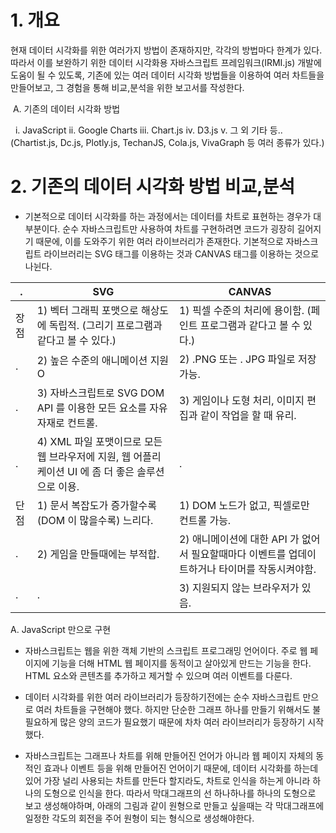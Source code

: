 # 1. 개요

현재 데이터 시각화를 위한 여러가지 방법이 존재하지만, 각각의 방법마다 한계가 있다. 따라서 이를 보완하기 위한 데이터 시각화용 자바스크립트 프레임워크(IRMI.js) 개발에  도움이 될 수 있도록, 기존에 있는 여러 데이터 시각화 방법들을 이용하여 여러 차트들을 만들어보고, 그 경험을 통해 비교,분석을 위한 보고서를 작성한다.

  A. 기존의 데이터 시각화 방법
  
    i. JavaScript
    ii. Google Charts
    iii. Chart.js
    iv. D3.js
    v. 그 외 기타 등.. (Chartist.js, Dc.js, Plotly.js, TechanJS, Cola.js, VivaGraph 등 여러 종류가 있다.)
    
    
# 2. 기존의 데이터 시각화 방법 비교,분석

 - 기본적으로 데이터 시각화를 하는 과정에서는 데이터를 차트로 표현하는 경우가 대부분이다. 순수 자바스크립트만 사용하여 차트를 구현하려면 코드가 굉장히 길어지기 때문에, 이를 도와주기 위한 여러 라이브러리가 존재한다. 기본적으로 자바스크립트 라이브러리는 SVG 태그를 이용하는 것과 CANVAS 태그를 이용하는 것으로 나뉜다.
 
. | SVG | CANVAS
------------|------------ | -------------
장점 | 1) 벡터 그래픽 포맷으로 해상도에 독립적. (그리기 프로그램과 같다고 볼 수 있다.) | 1) 픽셀 수준의 처리에 용이함. (페인트 프로그램과 같다고 볼 수 있다.)
. | 2) 높은 수준의 애니메이션 지원 O | 2) .PNG 또는 . JPG 파일로 저장 가능.
. | 3) 자바스크립트로 SVG DOM API 를 이용한 모든 요소를 자유자재로 컨트롤. | 3) 게임이나 도형 처리, 이미지 편집과 같이 작업을 할 때 유리.
. | 4) XML 파일 포맷이므로 모든 웹 브라우저에 지원, 웹 어플리케이션 UI 에 좀 더 좋은 솔루션으로 이용. | .
단점 | 1) 문서 복잡도가 증가할수록 (DOM 이 많을수록) 느리다. | 1) DOM 노드가 없고, 픽셀로만 컨트롤 가능.
. | 2) 게임을 만들때에는 부적합. | 2) 애니메이션에 대한 API 가 없어서 필요할때마다 이벤트를 업데이트하거나 타이머를 작동시켜야함.
. | . | 3) 지원되지 않는 브라우저가 있음.

 A. JavaScript 만으로 구현
 
 - 자바스크립트는 웹을 위한 객체 기반의 스크립트 프로그래밍 언어이다. 주로 웹 페이지에 기능을 더해 HTML 웹 페이지를 동적이고 살아있게 만드는 기능을 한다. HTML 요소와 콘텐츠를 추가하고 제거할 수 있으며 여러 이벤트를 다룬다.
 
 - 데이터 시각화를 위한 여러 라이브러리가 등장하기전에는 순수 자바스크립트 만으로 여러 차트들을 구현해야 했다. 하지만 단순한 그래프 하나를 만들기 위해서도 불필요하게 많은 양의 코드가 필요했기 때문에 차차 여러 라이브러리가 등장하기 시작했다.
 
 - 자바스크립트는 그래프나 차트를 위해 만들어진 언어가 아니라 웹 페이지 자체의 동적인 효과나 이벤트 등을 위해 만들어진 언어이기 때문에, 데이터 시각화를 하는데 있어 가장 널리 사용되는 차트를 만든다 할지라도, 차트로 인식을 하는게 아니라 하나의 도형으로 인식을 한다. 따라서 막대그래프의 선 하나하나를 하나의 도형으로 보고 생성해야하며, 아래의 그림과 같이 원형으로 만들고 싶을때는 각 막대그래프에 일정한 각도의 회전을 주어 원형이 되는 형식으로 생성해야한다.

